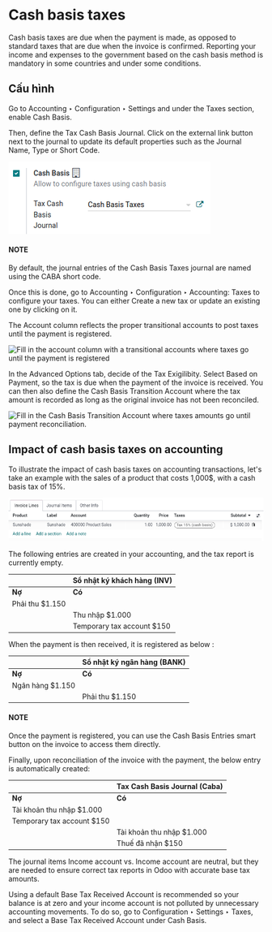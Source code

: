# Cash basis taxes

Cash basis taxes are due when the payment is made, as opposed to standard taxes that are due when
the invoice is confirmed. Reporting your income and expenses to the government based on the cash
basis method is mandatory in some countries and under some conditions.

## Cấu hình

Go to Accounting ‣ Configuration ‣ Settings and under the Taxes
section, enable Cash Basis.

Then, define the Tax Cash Basis Journal. Click on the external link button next to the
journal to update its default properties such as the Journal Name, Type or
Short Code.

![Select your Tax Cash Basis Journal and click on the external link](cash_basis/tax_cash_basis_journal.png)

#### NOTE
By default, the journal entries of the Cash Basis Taxes journal are named using the
CABA short code.

Once this is done, go to Accounting ‣ Configuration ‣ Accounting: Taxes to
configure your taxes. You can either Create a new tax or update an existing one by
clicking on it.

The Account column reflects the proper transitional accounts to post taxes until the
payment is registered.

![Fill in the account column with a transitional accounts where taxes go until the payment
is registered](cash_basis/account_column.png)

In the Advanced Options tab, decide of the Tax Exigilibity. Select
Based on Payment, so the tax is due when the payment of the invoice is received. You can
then also define the Cash Basis Transition Account where the tax amount is recorded as
long as the original invoice has not been reconciled.

![Fill in the Cash Basis Transition Account where taxes amounts go until payment
reconciliation.](cash_basis/advanced_options.png)

## Impact of cash basis taxes on accounting

To illustrate the impact of cash basis taxes on accounting transactions, let's take an example with
the sales of a product that costs 1,000$, with a cash basis tax of 15%.

![](cash_basis/customer_invoice_with_cbt.png)

The following entries are created in your accounting, and the tax report is currently empty.

|                 | **Sổ nhật ký khách hàng (INV)**   |
|-----------------|-----------------------------------|
| **Nợ**          | **Có**                            |
| Phải thu $1.150 |                                   |
|                 | Thu nhập $1.000                   |
|                 | Temporary tax account $150        |

When the payment is then received, it is registered as below :

|                  | **Sổ nhật ký ngân hàng (BANK)**   |
|------------------|-----------------------------------|
| **Nợ**           | **Có**                            |
| Ngân hàng $1.150 |                                   |
|                  | Phải thu $1.150                   |

#### NOTE
Once the payment is registered, you can use the Cash Basis Entries smart button on
the invoice to access them directly.

Finally, upon reconciliation of the invoice with the payment, the below entry is automatically
created:

|                            | **Tax Cash Basis Journal (Caba)**   |
|----------------------------|-------------------------------------|
| **Nợ**                     | **Có**                              |
| Tài khoản thu nhập $1.000  |                                     |
| Temporary tax account $150 |                                     |
|                            | Tài khoản thu nhập $1.000           |
|                            | Thuế đã nhận $150                   |

The journal items Income account vs. Income account are neutral, but they
are needed to ensure correct tax reports in Odoo with accurate base tax amounts.

Using a default Base Tax Received Account is recommended so your balance is at zero and
your income account is not polluted by unnecessary accounting movements. To do so, go to
Configuration ‣ Settings ‣ Taxes, and select a
Base Tax Received Account under Cash Basis.
